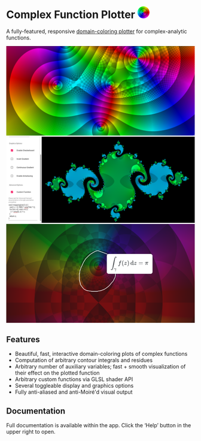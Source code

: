 # Complex Function Plotter <img src="public/android-chrome-192x192.png" width=32 alt="App Icon">
A fully-featured, responsive [domain-coloring plotter](https://samuelj.li/complex-function-plotter) for complex-analytic functions.

![Screenshot showing domain-coloring plot of a polynomial.](images/screenshot-1.png)
![Screenshot showing a Julia fractal.](images/screenshot-2.png)
![Screenshot showing a the built-in contour integrator.](images/contour-integral.png)

## Features
* Beautiful, fast, interactive domain-coloring plots of complex functions
* Computation of arbitrary contour integrals and residues
* Arbitrary number of auxiliary variables; fast + smooth visualization of their effect on the plotted function
* Arbitrary custom functions via GLSL shader API
* Several toggleable display and graphics options
* Fully anti-aliased and anti-Moiré'd visual output

## Documentation
Full documentation is available within the app.
Click the ‘Help’ button in the upper right to open.
